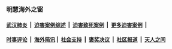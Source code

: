 
### 明慧海外之窗

####  [武汉肺炎](indexes/365.md?t=06170101) &nbsp;|&nbsp;  [迫害案例综述](indexes/328.md?t=06170101) &nbsp;|&nbsp; [迫害致死案例](indexes/277.md?t=06170101)  &nbsp;|&nbsp; [更多迫害案例](indexes/81.md?t=06170101)  &nbsp;|&nbsp; 
####  [时事评论](indexes/19.md?t=06170101) &nbsp;|&nbsp; [海外简讯](indexes/245.md?t=06170101)&nbsp;|&nbsp;  [社会支持](indexes/140.md?t=06170101) &nbsp;|&nbsp; [褒奖决议](indexes/282.md?t=06170101) &nbsp;|&nbsp; [社区报道](indexes/91.md?t=06170101)  &nbsp;|&nbsp; [天人之间](indexes/78.md?t=06170101) 

